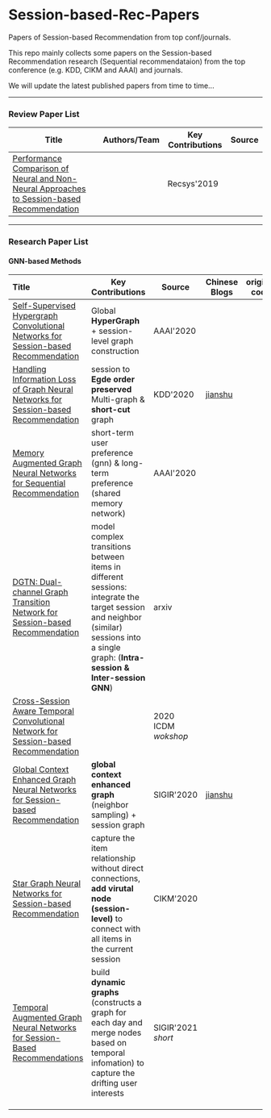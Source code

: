 # Session-based-Rec-Papers
Papers of Session-based Recommendation from top conf/journals.

 This repo mainly collects some papers on the Session-based Recommendation research (Sequential recommendataion) from the top conference (e.g. KDD, CIKM and AAAI) and journals.

 We will update the latest published papers from time to time... 

-----


  ### Review Paper List
|  Title   |  Authors/Team  |   Key Contributions    |  Source  |
|  ----  | ----  |   ----  | ----  |
| [Performance Comparison of Neural and Non-Neural Approaches to Session-based Recommendation](http://citeseerx.ist.psu.edu/viewdoc/download?doi=10.1.1.473.9437&rep=rep1&type=pdf) |  | Recsys'2019 |

-----

### Research Paper List

#### GNN-based Methods

|  Title     |   Key Contributions    |  Source  | Chinese Blogs| original code |
|  :----  |  ----  | ----  | ---- | ---- |
| [Self-Supervised Hypergraph Convolutional Networks for Session-based Recommendation](https://arxiv.org/pdf/2012.06852.pdf)|  Global **HyperGraph**  + session-level graph construction | AAAI'2020| ||
|[Handling Information Loss of Graph Neural Networks for Session-based Recommendation](http://www.cse.ust.hk/~raywong/paper/kdd20-informationLoss-GNN.pdf)| session to **Egde order preserved** Multi-graph & **short-cut** graph | KDD'2020| [jianshu](https://www.jianshu.com/p/674fbc3f548a) ||
|[Memory Augmented Graph Neural Networks for Sequential Recommendation](https://ojs.aaai.org/index.php/AAAI/article/download/5945/5801)| short-term user preference (gnn) & long-term preference (shared memory network)    |AAAI'2020| ||
|[DGTN: Dual-channel Graph Transition Network for Session-based Recommendation](https://arxiv.org/pdf/2009.10002.pdf) | model complex transitions between items in different sessions: integrate the target session and  neighbor (similar) sessions into a single graph: (**Intra-session  & Inter-session GNN**) | arxiv |||
|[Cross-Session Aware Temporal Convolutional Network for Session-based Recommendation](GNN-based/Cross-Session%20Aware%20Temporal%20Convolutional%20Network%20for%20Session-based%20Recommendation.pdf)| | 2020 ICDM *wokshop* | ||
|[Global Context Enhanced Graph Neural Networks for Session-based Recommendation](https://arxiv.org/pdf/2106.05081.pdf)| **global context enhanced graph** (neighbor sampling) + session graph | SIGIR'2020| [jianshu](https://www.jianshu.com/p/f843ac348a37) ||
|[Star Graph Neural Networks for Session-based Recommendation](GNN-based/StarGNN.pdf)| capture the item relationship without direct connections, **add virutal node (session-level)** to connect with all items in the current session  |CIKM'2020|||
| [Temporal Augmented Graph Neural Networks for Session-Based Recommendations](https://www4.comp.polyu.edu.hk/~xiaohuang/docs/Huachi_sigir2021.pdf)| build **dynamic graphs** (constructs a graph for each day and merge nodes based on temporal infomation) to capture the drifting user interests| SIGIR'2021 *short*|||
| | | |||
| | | |||
| | | |||
